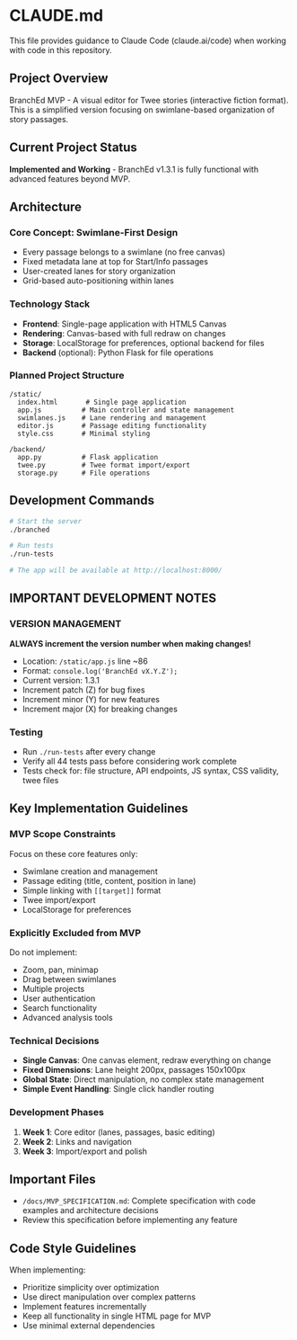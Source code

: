 # CLAUDE.md

This file provides guidance to Claude Code (claude.ai/code) when working with code in this repository.

## Project Overview

BranchEd MVP - A visual editor for Twee stories (interactive fiction format). This is a simplified version focusing on swimlane-based organization of story passages.

## Current Project Status

**Implemented and Working** - BranchEd v1.3.1 is fully functional with advanced features beyond MVP.

## Architecture

### Core Concept: Swimlane-First Design
- Every passage belongs to a swimlane (no free canvas)
- Fixed metadata lane at top for Start/Info passages
- User-created lanes for story organization
- Grid-based auto-positioning within lanes

### Technology Stack
- **Frontend**: Single-page application with HTML5 Canvas
- **Rendering**: Canvas-based with full redraw on changes
- **Storage**: LocalStorage for preferences, optional backend for files
- **Backend** (optional): Python Flask for file operations

### Planned Project Structure
```
/static/
  index.html       # Single page application
  app.js          # Main controller and state management
  swimlanes.js    # Lane rendering and management
  editor.js       # Passage editing functionality
  style.css       # Minimal styling

/backend/
  app.py          # Flask application
  twee.py         # Twee format import/export
  storage.py      # File operations
```

## Development Commands

```bash
# Start the server
./branched

# Run tests
./run-tests

# The app will be available at http://localhost:8000/
```

## IMPORTANT DEVELOPMENT NOTES

### VERSION MANAGEMENT
**ALWAYS increment the version number when making changes!**
- Location: `/static/app.js` line ~86
- Format: `console.log('BranchEd vX.Y.Z');`
- Current version: 1.3.1
- Increment patch (Z) for bug fixes
- Increment minor (Y) for new features
- Increment major (X) for breaking changes

### Testing
- Run `./run-tests` after every change
- Verify all 44 tests pass before considering work complete
- Tests check for: file structure, API endpoints, JS syntax, CSS validity, twee files

## Key Implementation Guidelines

### MVP Scope Constraints
Focus on these core features only:
- Swimlane creation and management
- Passage editing (title, content, position in lane)
- Simple linking with `[[target]]` format
- Twee import/export
- LocalStorage for preferences

### Explicitly Excluded from MVP
Do not implement:
- Zoom, pan, minimap
- Drag between swimlanes
- Multiple projects
- User authentication
- Search functionality
- Advanced analysis tools

### Technical Decisions
- **Single Canvas**: One canvas element, redraw everything on change
- **Fixed Dimensions**: Lane height 200px, passages 150x100px
- **Global State**: Direct manipulation, no complex state management
- **Simple Event Handling**: Single click handler routing

### Development Phases
1. **Week 1**: Core editor (lanes, passages, basic editing)
2. **Week 2**: Links and navigation
3. **Week 3**: Import/export and polish

## Important Files

- `/docs/MVP_SPECIFICATION.md`: Complete specification with code examples and architecture decisions
- Review this specification before implementing any feature

## Code Style Guidelines

When implementing:
- Prioritize simplicity over optimization
- Use direct manipulation over complex patterns
- Implement features incrementally
- Keep all functionality in single HTML page for MVP
- Use minimal external dependencies